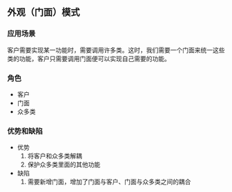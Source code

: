 ## 外观（门面）模式
### 应用场景
​	客户需要实现某一功能时，需要调用许多类。这时，我们需要一个门面来统一这些类的功能，客户只需要调用门面便可以实现自己需要的功能。

### 角色
- 客户 
- 门面
- 众多类

### 优势和缺陷
- 优势
  1. 将客户和众多类解耦
  2. 保护众多类里面的其他功能
- 缺陷
  1. 需要新增门面，增加了门面与客户、门面与众多类之间的耦合
  

